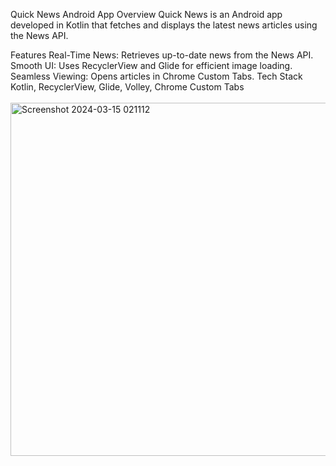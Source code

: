 Quick News Android App
Overview
Quick News is an Android app developed in Kotlin that fetches and displays the latest news articles using the News API.

Features
Real-Time News: Retrieves up-to-date news from the News API.
Smooth UI: Uses RecyclerView and Glide for efficient image loading.
Seamless Viewing: Opens articles in Chrome Custom Tabs.
Tech Stack
Kotlin, RecyclerView, Glide, Volley, Chrome Custom Tabs
<br>
<br>
<img width="565" alt="Screenshot 2024-03-15 021112" src="https://github.com/user-attachments/assets/758a87cd-f91b-4135-93fc-ba49e1b62128">
